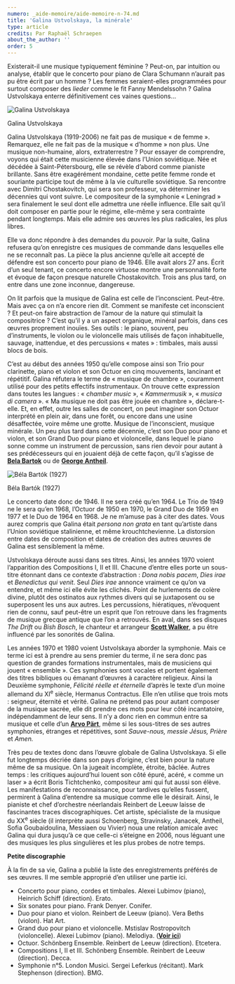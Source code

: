 ```yaml
---
numero: _aide-memoire/aide-memoire-n-74.md
title: 'Galina Ustvolskaya, la minérale'
type: article
credits: Par Raphaël Schraepen
about_the_author: ''
order: 5
---
```

Existerait-il une musique typiquement féminine ? Peut-on, par intuition ou analyse, établir que le concerto pour piano de Clara Schumann n’aurait pas pu être écrit par un homme ? Les femmes seraient-elles programmées pour surtout composer des _lieder_ comme le fit Fanny Mendelssohn ? Galina Ustvolskaya enterre définitivement ces vaines questions…

![Galina Ustvolskaya](/assets/uploads/galina_ustvolskaya.jpg)

<span class="img-copyright">Galina Ustvolskaya</span>

Galina Ustvolskaya (1919-2006) ne fait pas de musique « de femme ». Remarquez, elle ne fait pas de la musique « d’homme » non plus. Une musique non-humaine, alors, extraterrestre ? Pour essayer de comprendre, voyons qui était cette musicienne élevée dans l’Union soviétique. Née et décédée à Saint-Pétersbourg, elle se révèle d’abord comme pianiste brillante. Sans être exagérément mondaine, cette petite femme ronde et souriante participe tout de même à la vie culturelle soviétique. Sa rencontre avec Dimitri Chostakovitch, qui sera son professeur, va déterminer les décennies qui vont suivre. Le compositeur de la symphonie « Leningrad » sera finalement le seul dont elle admettra une réelle influence. Elle sait qu’il doit composer en partie pour le régime, elle-même y sera contrainte pendant longtemps. Mais elle admire ses œuvres les plus radicales, les plus libres.

Elle va donc répondre à des demandes du pouvoir. Par la suite, Galina refusera qu’on enregistre ces musiques de commande dans lesquelles elle ne se reconnaît pas. La pièce la plus ancienne qu’elle ait accepté de défendre est son concerto pour piano de 1946. Elle avait alors 27 ans. Écrit d’un seul tenant, ce concerto encore virtuose montre une personnalité forte et évoque de façon presque naturelle Chostakovitch. Trois ans plus tard, on entre dans une zone inconnue, dangereuse.

On lit parfois que la musique de Galina est celle de l’inconscient. Peut-être. Mais avec ça on n’a encore rien dit. Comment se manifeste cet inconscient ? Et peut-on faire abstraction de l’amour de la nature qui stimulait la compositrice ? C’est qu’il y a un aspect organique, minéral parfois, dans ces œuvres proprement inouïes. Ses outils : le piano, souvent, peu d’instruments, le violon ou le violoncelle mais utilisés de façon inhabituelle, sauvage, inattendue, et des percussions « mates » : timbales, mais aussi blocs de bois.

C’est au début des années 1950 qu’elle compose ainsi son Trio pour clarinette, piano et violon et son Octuor en cinq mouvements, lancinant et répétitif. Galina réfutera le terme de « musique de chambre », couramment utilisé pour des petits effectifs instrumentaux. On trouve cette expression dans toutes les langues : « _chamber music_ », « _Kammermusik_ », « _musica di camera_ ». « Ma musique ne doit pas être jouée en chambre », déclare-t-elle. Et, en effet, outre les salles de concert, on peut imaginer son Octuor interprété en plein air, dans une forêt, ou encore dans une usine désaffectée, voire même une grotte. Musique de l’inconscient, musique minérale. Un peu plus tard dans cette décennie, c’est son Duo pour piano et violon, et son Grand Duo pour piano et violoncelle, dans lequel le piano sonne comme un instrument de percussion, sans rien devoir pour autant à ses prédécesseurs qui en jouaient déjà de cette façon, qu’il s’agisse de [**Bela Bartok**](https://fr.wikipedia.org/wiki/B%C3%A9la_Bart%C3%B3k) ou de [**George Antheil**](https://fr.wikipedia.org/wiki/George_Antheil).

![Béla Bartók (1927)](/assets/uploads/bartok_bela_1927.jpg)

<span class="img-copyright">Béla Bartók (1927)</span>

Le concerto date donc de 1946. Il ne sera créé qu’en 1964. Le Trio de 1949 ne le sera qu’en 1968, l’Octuor de 1950 en 1970, le Grand Duo de 1959 en 1977 et le Duo de 1964 en 1968. Je ne m’amuse pas à citer des dates. Vous aurez compris que Galina était _persona non grata_ en tant qu’artiste dans l’Union soviétique stalinienne, et même krouchtchevienne. La distorsion entre dates de composition et dates de création des autres œuvres de Galina est sensiblement la même.

Ustvolskaya déroute aussi dans ses titres. Ainsi, les années 1970 voient l’apparition des Compositions I, II et III. Chacune d’entre elles porte un sous-titre étonnant dans ce contexte d’abstraction : _Dona nobis pacem_, _Dies irae_ et _Benedictus qui venit_. Seul _Dies irae_ annonce vraiment ce qu’on va entendre, et même ici elle évite les clichés. Point de hurlements de colère divine, plutôt des ostinatos aux rythmes divers qui se juxtaposent ou se superposent les uns aux autres. Les percussions, hiératiques, n’évoquent rien de connu, sauf peut-être un esprit que l’on retrouve dans les fragments de musique grecque antique que l’on a retrouvés. En aval, dans ses disques _The Drift_ ou _Bish Bosch_, le chanteur et arrangeur [**Scott Walker**](https://fr.wikipedia.org/wiki/Scott_Walker), a pu être influencé par les sonorités de Galina.

Les années 1970 et 1980 voient Ustvolskaya aborder la symphonie. Mais ce terme ici est à prendre au sens premier du terme, il ne sera donc pas question de grandes formations instrumentales, mais de musiciens qui jouent « ensemble ». Ces symphonies sont vocales et portent également des titres bibliques ou émanant d’œuvres à caractère religieux. Ainsi la Deuxième symphonie, _Félicité réelle et éternelle_ d’après le texte d’un moine allemand du XI<sup>e</sup> siècle, Hermanus Contractus. Elle n’en utilise que trois mots : seigneur, éternité et vérité. Galina ne prétend pas pour autant composer de la musique sacrée, elle dit prendre ces mots pour leur côté incantatoire, indépendamment de leur sens. Il n’y a donc rien en commun entre sa musique et celle d’un [**Arvo Pärt**](https://fr.wikipedia.org/wiki/Arvo_P%C3%A4rt), même si les sous-titres de ses autres symphonies, étranges et répétitives, sont _Sauve-nous, messie Jésus, Prière_ et _Amen._

Très peu de textes donc dans l’œuvre globale de Galina Ustvolskaya. Si elle fut longtemps décriée dans son pays d’origine, c’est bien pour la nature même de sa musique. On la jugeait incomplète, étroite, bâclée. Autres temps : les critiques aujourd’hui louent son côté épuré, acéré, « comme un laser » a écrit Boris Tichtchenko, compositeur ami qui fut aussi son élève. Les manifestations de reconnaissance, pour tardives qu’elles fussent, permirent à Galina d’entendre sa musique comme elle le désirait. Ainsi, le pianiste et chef d’orchestre néerlandais Reinbert de Leeuw laisse de fascinantes traces discographiques. Cet artiste, spécialiste de la musique du XX<sup>e</sup> siècle (il interprète aussi Schoenberg, Stravinsky, Janacek, Antheil, Sofia Goubaidoulina, Messiaen ou Vivier) noua une relation amicale avec Galina qui dura jusqu’à ce que celle-ci s’éteigne en 2006, nous léguant une des musiques les plus singulières et les plus probes de notre temps.

**Petite discographie**

À la fin de sa vie, Galina a publié la liste des enregistrements préférés de ses œuvres. Il me semble approprié d’en utiliser une partie ici.

* Concerto pour piano, cordes et timbales. Alexei Lubimov (piano), Heinrich Schiff (direction). Erato.
* Six sonates pour piano. Frank Denyer. Conifer.
* Duo pour piano et violon. Reinbert de Leeuw (piano). Vera Beths (violon). Hat Art.
* Grand duo pour piano et violoncelle. Mstislav Rostropovitch (violoncelle). Alexei Lubimov (piano). Melodiya. ([**Voir ici**](https://www.youtube.com/watch?v=jTTQNM6u8yY))
* Octuor. Schönberg Ensemble. Reinbert de Leeuw (direction). Etcetera.
* Compositions I, II et III. Schönberg Ensemble. Reinbert de Leeuw (direction). Decca.
* Symphonie n°5. London Musici. Sergei Leferkus (récitant). Mark Stephenson (direction). BMG.
